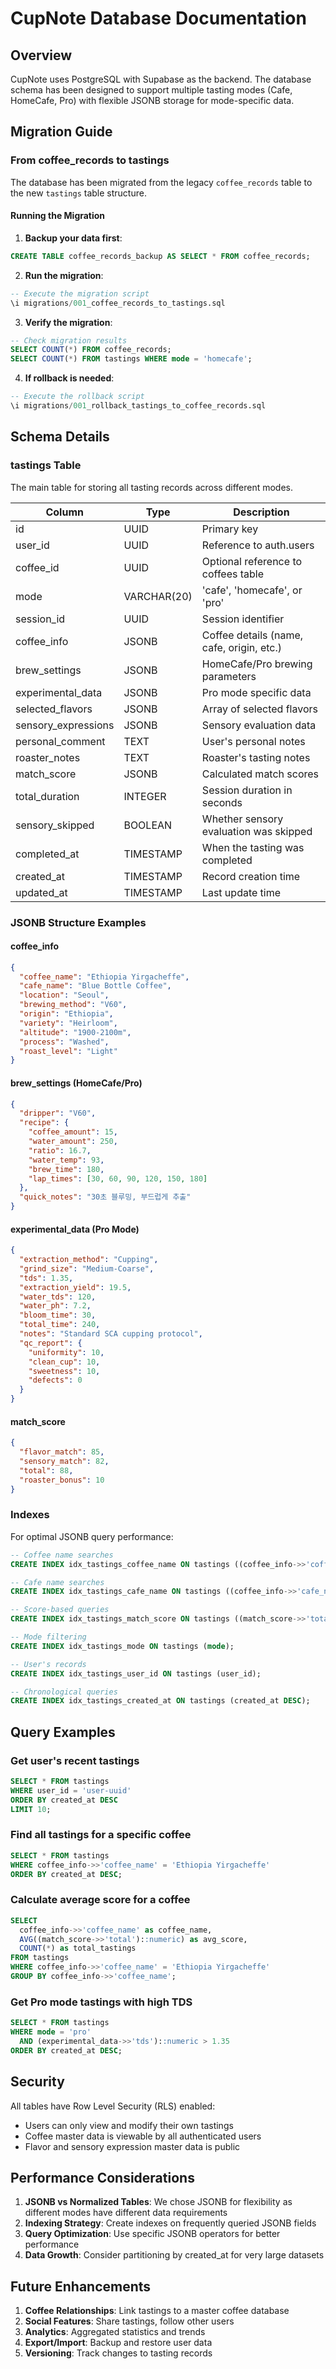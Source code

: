 # CupNote Database Documentation

## Overview
CupNote uses PostgreSQL with Supabase as the backend. The database schema has been designed to support multiple tasting modes (Cafe, HomeCafe, Pro) with flexible JSONB storage for mode-specific data.

## Migration Guide

### From coffee_records to tastings

The database has been migrated from the legacy `coffee_records` table to the new `tastings` table structure. 

#### Running the Migration

1. **Backup your data first**:
```sql
CREATE TABLE coffee_records_backup AS SELECT * FROM coffee_records;
```

2. **Run the migration**:
```sql
-- Execute the migration script
\i migrations/001_coffee_records_to_tastings.sql
```

3. **Verify the migration**:
```sql
-- Check migration results
SELECT COUNT(*) FROM coffee_records;
SELECT COUNT(*) FROM tastings WHERE mode = 'homecafe';
```

4. **If rollback is needed**:
```sql
-- Execute the rollback script
\i migrations/001_rollback_tastings_to_coffee_records.sql
```

## Schema Details

### tastings Table

The main table for storing all tasting records across different modes.

| Column | Type | Description |
|--------|------|-------------|
| id | UUID | Primary key |
| user_id | UUID | Reference to auth.users |
| coffee_id | UUID | Optional reference to coffees table |
| mode | VARCHAR(20) | 'cafe', 'homecafe', or 'pro' |
| session_id | UUID | Session identifier |
| coffee_info | JSONB | Coffee details (name, cafe, origin, etc.) |
| brew_settings | JSONB | HomeCafe/Pro brewing parameters |
| experimental_data | JSONB | Pro mode specific data |
| selected_flavors | JSONB | Array of selected flavors |
| sensory_expressions | JSONB | Sensory evaluation data |
| personal_comment | TEXT | User's personal notes |
| roaster_notes | TEXT | Roaster's tasting notes |
| match_score | JSONB | Calculated match scores |
| total_duration | INTEGER | Session duration in seconds |
| sensory_skipped | BOOLEAN | Whether sensory evaluation was skipped |
| completed_at | TIMESTAMP | When the tasting was completed |
| created_at | TIMESTAMP | Record creation time |
| updated_at | TIMESTAMP | Last update time |

### JSONB Structure Examples

#### coffee_info
```json
{
  "coffee_name": "Ethiopia Yirgacheffe",
  "cafe_name": "Blue Bottle Coffee",
  "location": "Seoul",
  "brewing_method": "V60",
  "origin": "Ethiopia",
  "variety": "Heirloom",
  "altitude": "1900-2100m",
  "process": "Washed",
  "roast_level": "Light"
}
```

#### brew_settings (HomeCafe/Pro)
```json
{
  "dripper": "V60",
  "recipe": {
    "coffee_amount": 15,
    "water_amount": 250,
    "ratio": 16.7,
    "water_temp": 93,
    "brew_time": 180,
    "lap_times": [30, 60, 90, 120, 150, 180]
  },
  "quick_notes": "30초 블루밍, 부드럽게 추출"
}
```

#### experimental_data (Pro Mode)
```json
{
  "extraction_method": "Cupping",
  "grind_size": "Medium-Coarse",
  "tds": 1.35,
  "extraction_yield": 19.5,
  "water_tds": 120,
  "water_ph": 7.2,
  "bloom_time": 30,
  "total_time": 240,
  "notes": "Standard SCA cupping protocol",
  "qc_report": {
    "uniformity": 10,
    "clean_cup": 10,
    "sweetness": 10,
    "defects": 0
  }
}
```

#### match_score
```json
{
  "flavor_match": 85,
  "sensory_match": 82,
  "total": 88,
  "roaster_bonus": 10
}
```

### Indexes

For optimal JSONB query performance:

```sql
-- Coffee name searches
CREATE INDEX idx_tastings_coffee_name ON tastings ((coffee_info->>'coffee_name'));

-- Cafe name searches
CREATE INDEX idx_tastings_cafe_name ON tastings ((coffee_info->>'cafe_name'));

-- Score-based queries
CREATE INDEX idx_tastings_match_score ON tastings ((match_score->>'total'));

-- Mode filtering
CREATE INDEX idx_tastings_mode ON tastings (mode);

-- User's records
CREATE INDEX idx_tastings_user_id ON tastings (user_id);

-- Chronological queries
CREATE INDEX idx_tastings_created_at ON tastings (created_at DESC);
```

## Query Examples

### Get user's recent tastings
```sql
SELECT * FROM tastings 
WHERE user_id = 'user-uuid'
ORDER BY created_at DESC
LIMIT 10;
```

### Find all tastings for a specific coffee
```sql
SELECT * FROM tastings 
WHERE coffee_info->>'coffee_name' = 'Ethiopia Yirgacheffe'
ORDER BY created_at DESC;
```

### Calculate average score for a coffee
```sql
SELECT 
  coffee_info->>'coffee_name' as coffee_name,
  AVG((match_score->>'total')::numeric) as avg_score,
  COUNT(*) as total_tastings
FROM tastings
WHERE coffee_info->>'coffee_name' = 'Ethiopia Yirgacheffe'
GROUP BY coffee_info->>'coffee_name';
```

### Get Pro mode tastings with high TDS
```sql
SELECT * FROM tastings
WHERE mode = 'pro'
  AND (experimental_data->>'tds')::numeric > 1.35
ORDER BY created_at DESC;
```

## Security

All tables have Row Level Security (RLS) enabled:

- Users can only view and modify their own tastings
- Coffee master data is viewable by all authenticated users
- Flavor and sensory expression master data is public

## Performance Considerations

1. **JSONB vs Normalized Tables**: We chose JSONB for flexibility as different modes have different data requirements
2. **Indexing Strategy**: Create indexes on frequently queried JSONB fields
3. **Query Optimization**: Use specific JSONB operators for better performance
4. **Data Growth**: Consider partitioning by created_at for very large datasets

## Future Enhancements

1. **Coffee Relationships**: Link tastings to a master coffee database
2. **Social Features**: Share tastings, follow other users
3. **Analytics**: Aggregated statistics and trends
4. **Export/Import**: Backup and restore user data
5. **Versioning**: Track changes to tasting records